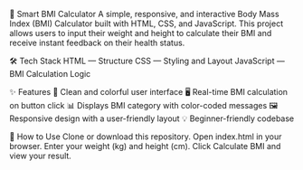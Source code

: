 🧮 Smart BMI Calculator
A simple, responsive, and interactive Body Mass Index (BMI) Calculator built with HTML, CSS, and JavaScript.
This project allows users to input their weight and height to calculate their BMI and receive instant feedback on their health status.

🛠️ Tech Stack
HTML — Structure
CSS — Styling and Layout
JavaScript — BMI Calculation Logic

✨ Features
🎨 Clean and colorful user interface
🖥️ Real-time BMI calculation on button click
📊 Displays BMI category with color-coded messages
🖼️ Responsive design with a user-friendly layout
💡 Beginner-friendly codebase

📂 How to Use
Clone or download this repository.
Open index.html in your browser.
Enter your weight (kg) and height (cm).
Click Calculate BMI and view your result.

